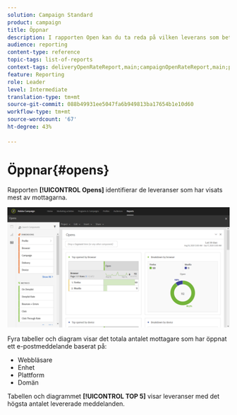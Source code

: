 ```yaml
---
solution: Campaign Standard
product: campaign
title: Öppnar
description: I rapporten Open kan du ta reda på vilken leverans som betraktades mest enligt olika kriterier.
audience: reporting
content-type: reference
topic-tags: list-of-reports
context-tags: deliveryOpenRateReport,main;campaignOpenRateReport,main;programOpenRateReport,main
feature: Reporting
role: Leader
level: Intermediate
translation-type: tm+mt
source-git-commit: 088b49931ee5047fa6b949813ba17654b1e10d60
workflow-type: tm+mt
source-wordcount: '67'
ht-degree: 43%

---
```



# Öppnar{#opens}

Rapporten **[!UICONTROL Opens]** identifierar de leveranser som har visats mest av mottagarna.

![](assets/delivery_reports_opens.png)

Fyra tabeller och diagram visar det totala antalet mottagare som har öppnat ett e-postmeddelande baserat på:

* Webbläsare
* Enhet
* Plattform
* Domän

Tabellen och diagrammet **[!UICONTROL TOP 5]** visar leveranser med det högsta antalet levererade meddelanden.
